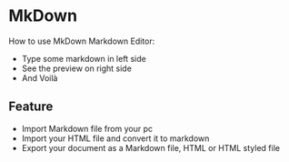 # MkDown

 How to use MkDown Markdown Editor:

- Type some markdown in left side
- See the preview on right side
- And Voilà

## Feature

- Import Markdown file from your pc
- Import your HTML file and convert it to markdown
- Export your document as a Markdown file, HTML or HTML styled file

